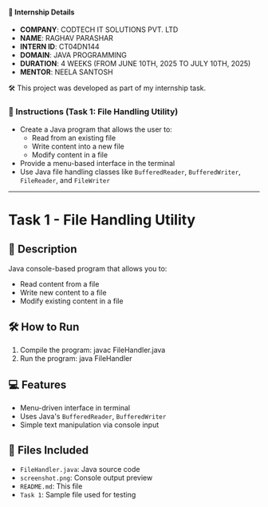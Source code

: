 #### 🏢 Internship Details

- **COMPANY**: CODTECH IT SOLUTIONS PVT. LTD  
- **NAME**: RAGHAV PARASHAR  
- **INTERN ID**: CT04DN144  
- **DOMAIN**: JAVA PROGRAMMING  
- **DURATION**: 4 WEEKS (FROM JUNE 10TH, 2025 TO JULY 10TH, 2025)  
- **MENTOR**: NEELA SANTOSH  

🛠️ This project was developed as part of my internship task.

### 📌 Instructions (Task 1: File Handling Utility)

- Create a Java program that allows the user to:
  - Read from an existing file
  - Write content into a new file
  - Modify content in a file
- Provide a menu-based interface in the terminal
- Use Java file handling classes like `BufferedReader`, `BufferedWriter`, `FileReader`, and `FileWriter`

---

# Task 1 - File Handling Utility

## 📄 Description
Java console-based program that allows you to:
- Read content from a file
- Write new content to a file
- Modify existing content in a file

## 🛠 How to Run

1. Compile the program:
javac FileHandler.java
2. Run the program:
java FileHandler


## 💻 Features
- Menu-driven interface in terminal
- Uses Java's `BufferedReader`, `BufferedWriter`
- Simple text manipulation via console input

## 📁 Files Included
- `FileHandler.java`: Java source code
- `screenshot.png`: Console output preview
- `README.md`: This file
- `Task 1`: Sample file used for testing 

